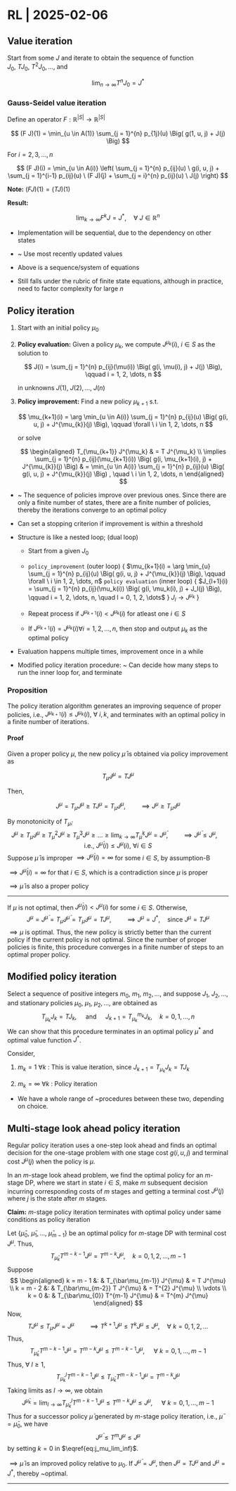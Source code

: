 # RL | 2025-02-06

## Value iteration

Start from some $J$ and iterate to obtain the sequence of function $J_0, \ T J_0, \ T^2 J_0, \dots,$ and

$$
\lim_{n \to \infty} T^n J_0 = J^*
\tag{optimal value function}
$$

### Gauss-Seidel value iteration

Define an operator $F: \mathbb{R}^{\vert S \vert} \to \mathbb{R}^{\vert S \vert}$

$$
(F J)(1) = \min_{u \in A(1)} \sum_{j = 1}^{n} p_{1j}(u) \Big( g(1, u, j) + J(j) \Big)
$$

For $i = 2, 3, \dots, n$

$$
(F J)(i) = \min_{u \in A(i)} \left( \sum_{j = 1}^{n} p_{ij}(u) \ g(i, u, j) + \sum_{j = 1}^{i-1} p_{ij}(u) \ (F J)(j) + \sum_{j = i}^{n} p_{ij}(u) \ J(j) \right)
$$

**Note:** $(F J)(1) = (T J)(1)$

**Result:**

$$
\lim_{k \to \infty} F^k J = J^*, \quad \forall \ J \in \mathbb{R}^n
$$

- Implementation will be sequential, due to the dependency on other states
- ~ Use most recently updated values

- Above is a sequence/system of equations
- Still falls under the rubric of finite state equations, although in practice, need to factor complexity for large $n$

## Policy iteration

1. Start with an initial policy $\mu_0$

2. **Policy evaluation:** Given a policy $\mu_k$, we compute $J^{\mu_k}(i), \ i \in S$ as the solution to

   $$
   J(i) = \sum_{j = 1}^{n} p_{ij}(\mu(i)) \Big( g(i, \mu(i), j) + J(j) \Big), \qquad i = 1, 2, \dots, n
   $$
   
   in unknowns $J(1), \ J(2), \dots, \ J(n)$

3. **Policy improvement:** Find a new policy $\mu_{k+1}$ s.t.
   
   $$
   \mu_{k+1}(i) = \arg \min_{u \in A(i)} \sum_{j = 1}^{n} p_{ij}(u) \Big( g(i, u, j) + J^{\mu_{k}}(j) \Big), \qquad \forall \ i \in 1, 2, \dots, n
   $$
   
   or solve
   
   $$
   \begin{aligned}
   T_{\mu_{k+1}} J^{\mu_k}
   & =
   T J^{\mu_k}
   \\
   \implies
   \sum_{j = 1}^{n} p_{ij}(\mu_{k+1}(i)) \Big( g(i, \mu_{k+1}(i), j) + J^{\mu_{k}}(j) \Big)
   & =
   \min_{u \in A(i)} \sum_{j = 1}^{n} p_{ij}(u) \Big( g(i, u, j) + J^{\mu_{k}}(j) \Big)
   , \quad \ i \in 1, 2, \dots, n
   \end{aligned}
   $$

- ~ The sequence of policies improve over previous ones. Since there are only a finite number of states, there are a finite number of policies, thereby the iterations converge to an optimal policy

- Can set a stopping criterion if improvement is within a threshold

- Structure is like a nested loop; (dual loop)

  - Start from a given $J_0$
  - `policy_improvement` (outer loop)
    {
    $\mu_{k+1}(i) = \arg \min_{u} \sum_{j = 1}^{n} p_{ij}(u) \Big( g(i, u, j) + J^{\mu_{k}}(j) \Big), \qquad \forall \ i \in 1, 2, \dots, n$
    `policy evaluation` (inner loop)
    {
    $J_{l+1}(i) = \sum_{j = 1}^{n} p_{ij}(\mu_k(i)) \Big( g(i, \mu_k(i), j) + J_l(j) \Big), \qquad i = 1, 2, \dots, n, \quad l = 0, 1, 2, \dots$
    }
    $J_l \to J^{\mu_k}$
    }
  - Repeat process if $J^{\mu_{k+1}}(i) < J^{\mu_{k}}(i)$ for atleast one $i \in S$

  - If $J^{\mu_{k+1}}(i) = J^{\mu_{k}}(i) \forall i = 1, 2, \dots, n$, then stop and output $\mu_k$ as the optimal policy

- Evaluation happens multiple times, improvement once in a while

- Modified policy iteration procedure: ~ Can decide how many steps to run the inner loop for, and terminate


### Proposition

The policy iteration algorithm generates an improving sequence of proper policies, i.e., $J^{\mu_{k+1}}(i) \leq J^{\mu_{k}}(i), \ \forall \ i, k$, and terminates with an optimal policy in a finite number of iterations.

#### Proof

Given a proper policy $\mu$, the new policy $\bar \mu$ is obtained via policy improvement as

$$
T_{\bar \mu} J^{\mu} = T J^{\mu}
$$

Then,

$$
J^{\mu} = T_{\mu} J^{\mu} \geq T J^{\mu} = T_{\bar \mu} J^{\mu}
, \qquad \implies
J^{\mu} \geq  T_{\bar \mu} J^{\mu}
$$

By monotonicity of $T_{\bar \mu}$,
$$
J^{\mu} \geq T_{\bar \mu} J^{\mu} \geq T_{\bar \mu}^2 J^{\mu} \geq T_{\bar \mu}^3 J^{\mu} \geq \dots \geq \lim_{k \to \infty} T_{\bar \mu}^k J^{\mu} = J^{\bar \mu}
, \qquad \implies
J^{\bar \mu} \leq J^{\mu}
, \quad \text{i.e., }
J^{\bar \mu}(i) \leq J^{\mu}(i), \ \forall i \in S
$$
Suppose $\bar \mu$ is improper $\implies J^{\bar \mu}(i) = \infty$ for some $i \in S$, by assumption-B

$\implies J^{\bar \mu}(i) = \infty$  for that $i \in S$, which is a contradiction since $\mu$ is proper

$\implies \bar \mu$ is also a proper policy

---

If $\mu$ is not optimal, then $J^{\bar \mu}(i) < J^{\mu}(i)$ for some $i \in S$. Otherwise,
$$
J^{\mu} = J^{\bar \mu} = T_{\bar \mu} J^{\bar \mu} = T_{\bar \mu} J^{\mu} = T J^{\mu}
, \qquad \implies
J^{\mu} = J^*
, \quad \text{since }
J^{\mu} = T J^{\mu}
$$
$\implies \mu$ is optimal. Thus, the new policy is strictly better than the current policy if the current policy is not optimal. Since the number of proper policies is finite, this procedure converges in a finite number of steps to an optimal proper policy.

## Modified policy iteration

Select a sequence of positive integers $m_0, \ m_1, \ m_2, \dots,$ and suppose $J_1, \ J_2, \dots,$ and stationary policies $\mu_0, \ \mu_1, \ \mu_2, \dots,$ are obtained as
$$
T_{\mu_k} J_k = T J_k
, \quad \text{ and } \quad
J_{k+1} = T_{\mu_k}^{m_k} J_k, \quad k = 0, 1, \dots, n
$$
We can show that this procedure terminates in an optimal policy $\mu^*$ and optimal value function $J^*$.

Consider,

1. $m_k = 1 \ \forall k$ : This is value iteration, since $J_{k+1} = T_{\mu_k} J_k = T J_k$

2. $m_k = \infty \ \forall k$ : Policy iteration


- We have a whole range of ~procedures between these two, depending on choice.

## Multi-stage look ahead policy iteration

Regular policy iteration uses a one-step look ahead and finds an optimal decision for the one-stage problem with one stage cost $g(i, u, j)$ and terminal cost $J^{\mu}(j)$ when the policy is $\mu$.

In an $m$-stage look ahead problem, we find the optimal policy for an $m$-stage DP, where we start in state $i \in S$, make $m$ subsequent decision incurring corresponding costs of $m$ stages and getting a terminal cost $J^{\mu}(j)$ where $j$ is the state after $m$ stages.

**Claim:** $m$-stage policy iteration terminates with optimal policy under same conditions as policy iteration

Let $\{ \bar\mu_0, \ \bar\mu_1, \dots, \ \bar\mu_{m-1} \}$ be an optimal policy for $m$-stage DP with terminal cost $J^\mu$. Thus,
$$
T_{\bar\mu_k} T^{m - k - 1} J^{\mu} = T^{m - k} J^{\mu}, \quad k = 0, 1, 2, \dots, m-1
$$
Suppose
$$
\begin{aligned}
k = m - 1 &: &
T_{\bar\mu_{m-1}} J^{\mu}
& =
T J^{\mu}
\\
k = m - 2 &: &
T_{\bar\mu_{m-2}} T J^{\mu}
& =
T^{2} J^{\mu}
\\ \vdots \\
k = 0 &: &
T_{\bar\mu_{0}} T^{m-1} J^{\mu}
& =
T^{m} J^{\mu}
\end{aligned}
$$
Now,
$$
T J^{\mu} \leq T_{\mu} J^{\mu} = J^{\mu}
\qquad \implies
T^{k+1} J^{\mu} \leq T^k J^{\mu} \leq J^{\mu}, \quad \forall \ k = 0, 1, 2, \dots
$$
Thus,
$$
T_{\bar\mu_k} T^{m - k - 1} J^{\mu} = T^{m - k} J^{\mu} \leq T^{m - k - 1} J^{\mu}, \quad \ \forall \ k = 0 , 1, \dots, m-1
$$
Thus, $\forall \ l \geq 1$,
$$
T_{\bar\mu_k}^l T^{m - k - 1} J^{\mu} \leq T_{\bar\mu_k} T^{m - k - 1} J^{\mu} = T^{m - k} J^{\mu}
$$
Taking limits as $l \to \infty$, we obtain
$$
J^{\bar\mu_k} = \lim_{l \to \infty} T_{\bar\mu_k}^l T^{m - k - 1} J^{\mu} \leq T^{m - k} J^{\mu} \leq J^{\mu}, \quad \ \forall \ k = 0 , 1, \dots, m-1
\label{eq:j_mu_lim_inf}
$$
Thus for a successor policy $\bar\mu$ generated by $m$-stage policy iteration, i.e., $\bar\mu = \bar\mu_0$, we have
$$
J^{\bar \mu} \leq T^m J^{\mu} \leq J^{\mu}
$$
by setting $k=0$ in $\eqref{eq:j_mu_lim_inf}$.

$\implies \bar\mu$ is an improved policy relative to $\mu_0$. If $J^{\bar \mu} = J^{\mu}$, then $J^{\mu} = T J^{\mu} \text{ and } J^{\mu} = J^*$, thereby ~optimal.

---

